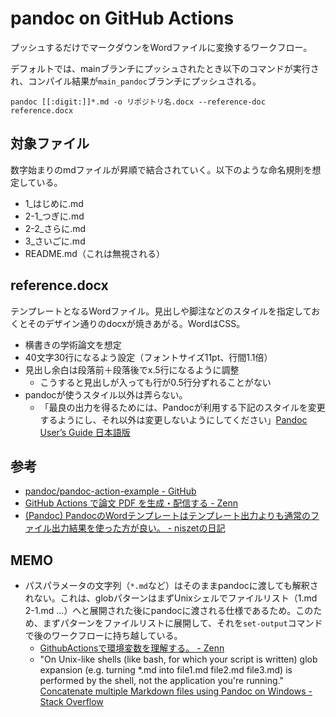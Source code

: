# pandoc on GitHub Actions

プッシュするだけでマークダウンをWordファイルに変換するワークフロー。

デフォルトでは、mainブランチにプッシュされたとき以下のコマンドが実行され、コンパイル結果が`main_pandoc`ブランチにプッシュされる。

`pandoc [[:digit:]]*.md -o リポジトリ名.docx --reference-doc reference.docx`

## 対象ファイル

数字始まりのmdファイルが昇順で結合されていく。以下のような命名規則を想定している。

- 1_はじめに.md
- 2-1_つぎに.md
- 2-2_さらに.md
- 3_さいごに.md
- README.md（これは無視される）

## reference.docx

テンプレートとなるWordファイル。見出しや脚注などのスタイルを指定しておくとそのデザイン通りのdocxが焼きあがる。WordはCSS。

- 横書きの学術論文を想定
- 40文字30行になるよう設定（フォントサイズ11pt、行間1.1倍）
- 見出し余白は段落前＋段落後でx.5行になるように調整
  - こうすると見出しが入っても行が0.5行分ずれることがない
- pandocが使うスタイル以外は弄らない。
  - 「最良の出力を得るためには、Pandocが利用する下記のスタイルを変更するようにし、それ以外は変更しないようにしてください」[Pandoc User’s Guide 日本語版](https://pandoc-doc-ja.readthedocs.io/ja/latest/users-guide.html#options-affecting-specific-writers)

## 参考

- [pandoc/pandoc-action-example - GitHub](https://github.com/pandoc/pandoc-action-example)
- [GitHub Actions で論文 PDF を生成・配信する - Zenn](https://zenn.dev/junkato/articles/github-actions-to-generate-pdfs-for-pages)
- [(Pandoc) PandocのWordテンプレートはテンプレート出力よりも通常のファイル出力結果を使った方が良い。 - niszetの日記](https://niszet.hatenablog.com/entry/2020/01/03/080000)

## MEMO

- パスパラメータの文字列（`*.md`など）はそのままpandocに渡しても解釈されない。これは、globパターンはまずUnixシェルでファイルリスト（1.md 2-1.md ...）へと展開された後にpandocに渡される仕様であるため。このため、まずパターンをファイルリストに展開して、それを`set-output`コマンドで後のワークフローに持ち越している。
  - [GithubActionsで環境変数を理解する。 - Zenn](https://zenn.dev/hashito/articles/aef4de448f341b)
  - "On Unix-like shells (like bash, for which your script is written) glob expansion (e.g. turning \*.md into file1.md file2.md file3.md) is performed by the shell, not the application you're running." [Concatenate multiple Markdown files using Pandoc on Windows - Stack Overflow](https://stackoverflow.com/questions/49978926/concatenate-multiple-markdown-files-using-pandoc-on-windows)
